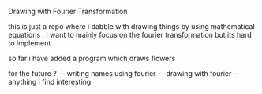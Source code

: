 Drawing with Fourier Transformation 


this is just a repo where i dabble with drawing things by using mathematical equations , i want to mainly focus on the fourier transformation but its
hard to implement 

so far i have added a  program which draws flowers

for the future ?
-- writing names using fourier 
-- drawing with fourier 
-- anything i find interesting 
